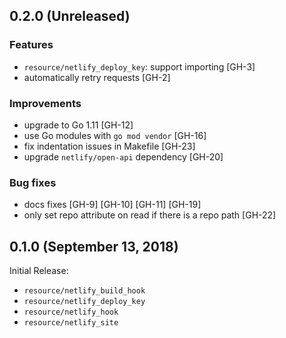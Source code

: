 ## 0.2.0 (Unreleased)

### Features

* `resource/netlify_deploy_key`: support importing [GH-3]
* automatically retry requests [GH-2]

### Improvements

* upgrade to Go 1.11 [GH-12]
* use Go modules with `go mod vendor` [GH-16]
* fix indentation issues in Makefile [GH-23]
* upgrade `netlify/open-api` dependency [GH-20]

### Bug fixes

* docs fixes [GH-9] [GH-10] [GH-11] [GH-19]
* only set repo attribute on read if there is a repo path [GH-22]

## 0.1.0 (September 13, 2018)

Initial Release:

* `resource/netlify_build_hook`
* `resource/netlify_deploy_key`
* `resource/netlify_hook`
* `resource/netlify_site`
